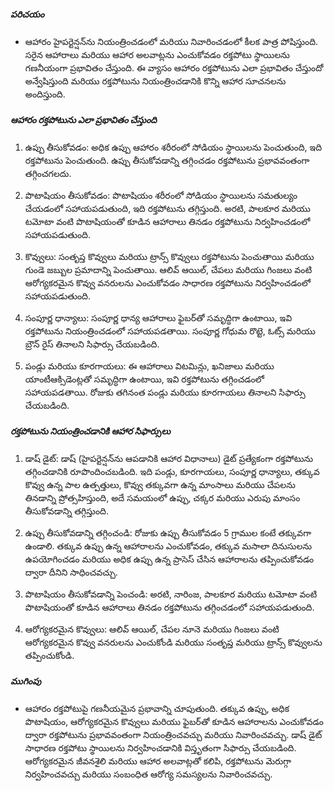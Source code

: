 ##### పరిచయం
* ఆహారం హైపర్టెన్షన్‌ను నియంత్రించడంలో మరియు నివారించడంలో కీలక పాత్ర పోషిస్తుంది. సరైన ఆహారాలు మరియు ఆహార అలవాట్లను ఎంచుకోవడం రక్తపోటు స్థాయిలను గణనీయంగా ప్రభావితం చేస్తుంది. ఈ వ్యాసం ఆహారం రక్తపోటును ఎలా ప్రభావితం చేస్తుందో అన్వేషిస్తుంది మరియు రక్తపోటును నియంత్రించడానికి కొన్ని ఆహార సూచనలను అందిస్తుంది.

##### ఆహారం రక్తపోటును ఎలా ప్రభావితం చేస్తుంది
1. ఉప్పు తీసుకోవడం: అధిక ఉప్పు ఆహారం శరీరంలో సోడియం స్థాయిలను పెంచుతుంది, ఇది రక్తపోటును పెంచుతుంది. ఉప్పు తీసుకోవడాన్ని తగ్గించడం రక్తపోటును ప్రభావవంతంగా తగ్గించగలదు.

2. పొటాషియం తీసుకోవడం: పొటాషియం శరీరంలో సోడియం స్థాయిలను సమతుల్యం చేయడంలో సహాయపడుతుంది, ఇది రక్తపోటును తగ్గిస్తుంది. అరటి, పాలకూర మరియు టమోటా వంటి పొటాషియంతో కూడిన ఆహారాలు తినడం రక్తపోటును నిర్వహించడంలో సహాయపడుతుంది.

3. కొవ్వులు: సంతృప్త కొవ్వులు మరియు ట్రాన్స్ కొవ్వులు రక్తపోటును పెంచుతాయి మరియు గుండె జబ్బుల ప్రమాదాన్ని పెంచుతాయి. ఆలివ్ ఆయిల్, చేపలు మరియు గింజలు వంటి ఆరోగ్యకరమైన కొవ్వు వనరులను ఎంచుకోవడం సాధారణ రక్తపోటును నిర్వహించడంలో సహాయపడుతుంది.

4. సంపూర్ణ ధాన్యాలు: సంపూర్ణ ధాన్య ఆహారాలు ఫైబర్‌తో సమృద్ధిగా ఉంటాయి, ఇవి రక్తపోటును నియంత్రించడంలో సహాయపడతాయి. సంపూర్ణ గోధుమ రొట్టె, ఓట్స్ మరియు బ్రౌన్ రైస్ తినాలని సిఫార్సు చేయబడింది.

5. పండ్లు మరియు కూరగాయలు: ఈ ఆహారాలు విటమిన్లు, ఖనిజాలు మరియు యాంటీఆక్సిడెంట్లతో సమృద్ధిగా ఉంటాయి, ఇవి రక్తపోటును తగ్గించడంలో సహాయపడతాయి. రోజుకు తగినంత పండ్లు మరియు కూరగాయలు తినాలని సిఫార్సు చేయబడింది.

##### రక్తపోటును నియంత్రించడానికి ఆహార సిఫార్సులు
1. డాష్ డైట్: డాష్ (హైపర్టెన్షన్‌ను ఆపడానికి ఆహార విధానాలు) డైట్ ప్రత్యేకంగా రక్తపోటును తగ్గించడానికి రూపొందించబడింది. ఇది పండ్లు, కూరగాయలు, సంపూర్ణ ధాన్యాలు, తక్కువ కొవ్వు ఉన్న పాల ఉత్పత్తులు, కొవ్వు తక్కువగా ఉన్న మాంసాలు మరియు చేపలను తినడాన్ని ప్రోత్సహిస్తుంది, అదే సమయంలో ఉప్పు, చక్కర మరియు ఎరుపు మాంసం తీసుకోవడాన్ని తగ్గిస్తుంది.

2. ఉప్పు తీసుకోవడాన్ని తగ్గించండి: రోజుకు ఉప్పు తీసుకోవడం 5 గ్రాముల కంటే తక్కువగా ఉండాలి. తక్కువ ఉప్పు ఉన్న ఆహారాలను ఎంచుకోవడం, తక్కువ మసాలా దినుసులను ఉపయోగించడం మరియు అధిక ఉప్పు ఉన్న ప్రాసెస్ చేసిన ఆహారాలను తప్పించుకోవడం ద్వారా దీనిని సాధించవచ్చు.

3. పొటాషియం తీసుకోవడాన్ని పెంచండి: అరటి, నారింజ, పాలకూర మరియు టమోటా వంటి పొటాషియంతో కూడిన ఆహారాలు తినడం రక్తపోటును తగ్గించడంలో సహాయపడుతుంది.

4. ఆరోగ్యకరమైన కొవ్వులు: ఆలివ్ ఆయిల్, చేపల నూనె మరియు గింజలు వంటి ఆరోగ్యకరమైన కొవ్వు వనరులను ఎంచుకోండి మరియు సంతృప్త మరియు ట్రాన్స్ కొవ్వులను తప్పించుకోండి.

##### ముగింపు
* ఆహారం రక్తపోటుపై గణనీయమైన ప్రభావాన్ని చూపుతుంది. తక్కువ ఉప్పు, అధిక పొటాషియం, ఆరోగ్యకరమైన కొవ్వులు మరియు ఫైబర్‌తో కూడిన ఆహారాలను ఎంచుకోవడం ద్వారా రక్తపోటును ప్రభావవంతంగా నియంత్రించవచ్చు మరియు నివారించవచ్చు. డాష్ డైట్ సాధారణ రక్తపోటు స్థాయిలను నిర్వహించడానికి విస్తృతంగా సిఫార్సు చేయబడింది. ఆరోగ్యకరమైన జీవనశైలి మరియు ఆహార అలవాట్లతో కలిపి, రక్తపోటును మెరుగ్గా నిర్వహించవచ్చు మరియు సంబంధిత ఆరోగ్య సమస్యలను నివారించవచ్చు.